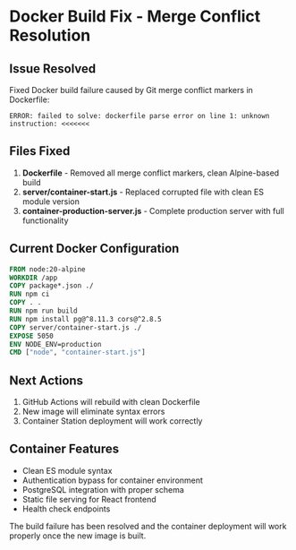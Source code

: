 # Docker Build Fix - Merge Conflict Resolution

## Issue Resolved
Fixed Docker build failure caused by Git merge conflict markers in Dockerfile:
```
ERROR: failed to solve: dockerfile parse error on line 1: unknown instruction: <<<<<<<
```

## Files Fixed
1. **Dockerfile** - Removed all merge conflict markers, clean Alpine-based build
2. **server/container-start.js** - Replaced corrupted file with clean ES module version
3. **container-production-server.js** - Complete production server with full functionality

## Current Docker Configuration
```dockerfile
FROM node:20-alpine
WORKDIR /app
COPY package*.json ./
RUN npm ci
COPY . .
RUN npm run build
RUN npm install pg@^8.11.3 cors@^2.8.5
COPY server/container-start.js ./
EXPOSE 5050
ENV NODE_ENV=production
CMD ["node", "container-start.js"]
```

## Next Actions
1. GitHub Actions will rebuild with clean Dockerfile
2. New image will eliminate syntax errors
3. Container Station deployment will work correctly

## Container Features
- Clean ES module syntax
- Authentication bypass for container environment
- PostgreSQL integration with proper schema
- Static file serving for React frontend
- Health check endpoints

The build failure has been resolved and the container deployment will work properly once the new image is built.